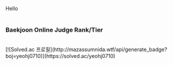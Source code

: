Hello <br/>
<br/>
### Baekjoon Online Judge Rank/Tier <br/>
<br/>
[![Solved.ac 프로필](http://mazassumnida.wtf/api/generate_badge?boj=yeohj0710)](https://solved.ac/yeohj0710)<br/>
<br/>
<br/>
  
  
  
